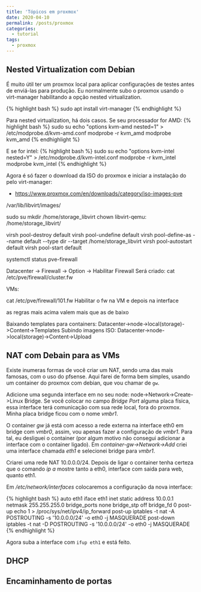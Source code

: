 ```yaml
---
title: 'Tópicos em proxmox'
date: 2020-04-10
permalink: /posts/proxmox
categories:
  - tutorial
tags:
  - proxmox
---
```


<ul id="toc"></ul>

## Nested Virtualization com Debian

É muito útil ter um proxmox local para aplicar configurações
de testes antes de enviá-las para produção. 
Eu normalmente subo o proxmox usando o virt-manager habilitando
a opção nested virtualization.

{% highlight bash %}
    sudo apt install virt-manager
{% endhighlight %}

Para nested virtualization, há dois casos. Se seu processador for AMD:
{% highlight bash %}
    sudo su
    echo "options kvm-amd nested=1" > /etc/modprobe.d/kvm-amd.conf
    modprobe -r kvm_amd
    modprobe kvm_amd
{% endhighlight %}

E se for intel:
{% highlight bash %}
    sudo su
    echo "options kvm-intel nested=Y" > /etc/modprobe.d/kvm-intel.conf
    modprobe -r kvm_intel
    modprobe kvm_intel
{% endhighlight %}

Agora é só fazer o download da ISO do proxmox e iniciar a instalação do pelo
virt-manager:

 - https://www.proxmox.com/en/downloads/category/iso-images-pve

/var/lib/libvirt/images/

sudo su
mkdir /home/storage_libvirt
chown libvirt-qemu: /home/storage_libvirt/

virsh pool-destroy default
virsh pool-undefine default
virsh pool-define-as --name default --type dir --target /home/storage_libvirt
virsh pool-autostart default
virsh pool-start default


systemctl status pve-firewall

Datacenter -> Firewall -> Option -> Habilitar Firewall
Será criado: cat /etc/pve/firewall/cluster.fw

VMs:

cat /etc/pve/firewall/101.fw
Habilitar o fw na VM e depois na interface

as regras mais acima valem mais que as de baixo

Baixando templates para containers: Datacenter->node->local(storage)->Content->Templates
Subindo imagens ISO: Datacenter->node->local(storage)->Content->Upload

## NAT com Debain para as VMs

Existe inumeras formas de você criar um NAT, sendo uma das mais famosas, 
com o uso do pfsense. Aqui farei de forma bem simples, usando um container
do proxmox com debian, que vou chamar de `gw`.

Adicione uma segunda interface em no seu node: node->Network->Create->Linux Bridge. 
Se você colocar no campo *Bridge Port* alguma placa física, essa interface terá 
comunicação com sua rede local, fora do proxmox. Minha placa bridge ficou com o nome 
*vmbr1*. 

O container *gw* já está com acesso a rede externa na interface eth0 em bridge com *vmbr0*,
assim, vou apenas fazer a configuração de *vmbr1*. Para tal, eu desliguei o container 
(por algum motivo não consegui adicionar a interface com o container ligado). 
Em *container-gw->Network->Add* criei uma interface chamada *eth1* e selecionei bridge para *vmbr1*.

Criarei uma rede NAT  10.0.0.0/24. Depois de ligar o container tenha certeza 
que o comando *ip a* mostre tanto a
eth0, interface com saida para web, quanto eth1.

Em */etc/network/interfaces* colocaremos a configuração da nova interface:

{% highlight bash %}
auto eth1
iface eth1 inet static
        address  10.0.0.1
        netmask  255.255.255.0
        bridge_ports none
        bridge_stp off
        bridge_fd 0
        post-up echo 1 > /proc/sys/net/ipv4/ip_forward
        post-up   iptables -t nat -A POSTROUTING -s '10.0.0.0/24' -o eth0 -j MASQUERADE
        post-down iptables -t nat -D POSTROUTING -s '10.0.0.0/24' -o eth0 -j MASQUERADE
{% endhighlight %}

Agora suba a interface com `ifup eth1` e está feito.

## DHCP

## Encaminhamento de portas
